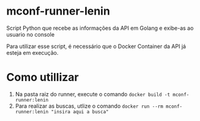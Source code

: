 # mconf-runner-lenin
Script Python que recebe as informações da API em Golang e exibe-as ao usuario no console

Para utilizar esse script, é necessário que o Docker Container da API já esteja em execução.

# Como utillizar
1. Na pasta raiz do runner, execute o comando `docker build -t mconf-runner:lenin`
2. Para realizar as buscas, utlize o comando `docker run --rm mconf-runner:lenin "insira aqui a busca"`
